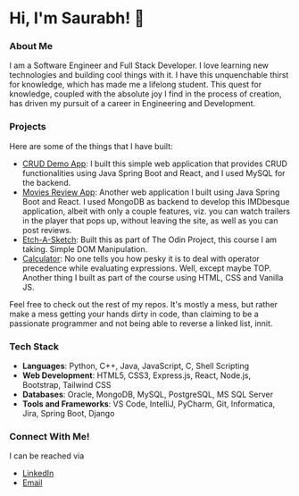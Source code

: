 # Hi, I'm Saurabh! 👋

### About Me
I am a Software Engineer and Full Stack Developer. I love learning new technologies and building cool things with it. I have this unquenchable thirst for knowledge, which has made me a lifelong student. This quest for knowledge, coupled with the absolute joy I find in the process of creation, has driven my pursuit of a career in Engineering and Development. 

### Projects
Here are some of the things that I have built:
- [CRUD Demo App](https://www.github.com/saurxbh/crud-demo): I built this simple web application that provides CRUD functionalities using Java Spring Boot and React, and I used MySQL for the backend.
- [Movies Review App](https://www.github.com/saurxbh/movies-review): Another web application I built using Java Spring Boot and React. I used MongoDB as backend to develop this IMDbesque application, albeit with only a couple features, viz. you can watch trailers in the player that pops up, without leaving the site, as well as you can post reviews.
- [Etch-A-Sketch](https://www.github.com/saurxbh/etch-a-sketch): Built this as part of The Odin Project, this course I am taking. Simple DOM Manipulation.
- [Calculator](https://www.github.com/saurxbh/calculator): No one tells you how pesky it is to deal with operator precedence while evaluating expressions. Well, except maybe TOP. Another thing I built as part of the course using HTML, CSS and Vanilla JS.

Feel free to check out the rest of my repos. It's mostly a mess, but rather make a mess getting your hands dirty in code, than claiming to be a passionate programmer and not being able to reverse a linked list, innit.

### Tech Stack  
- **Languages**: Python, C++, Java, JavaScript, C, Shell Scripting
- **Web Development**: HTML5, CSS3, Express.js, React, Node.js, Bootstrap, Tailwind CSS
- **Databases**: Oracle, MongoDB, MySQL, PostgreSQL, MS SQL Server
- **Tools and Frameworks**: VS Code, IntelliJ, PyCharm, Git, Informatica, Jira, Spring Boot, Django

### Connect With Me!
I can be reached via
- [LinkedIn](https://www.linkedin.com/in/saurxbh)  
- [Email](mailto:kalelkarsaurabh@gmail.com)

